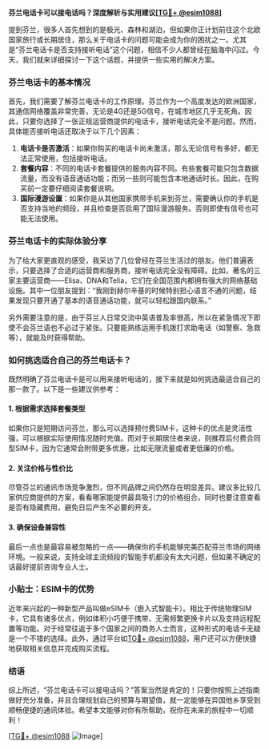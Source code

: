 **芬兰电话卡可以接电话吗？深度解析与实用建议[[TG💪+ @esim1088](https://t.me/s/esim1088)]**

提到芬兰，很多人首先想到的是极光、森林和湖泊，但如果你正计划前往这个北欧国家旅行或长期居住，那么关于电话卡的问题可能会成为你的困扰之一。尤其是“芬兰电话卡是否支持接听电话”这个问题，相信不少人都曾经在脑海中闪过。今天，我们就来详细探讨一下这个话题，并提供一些实用的解决方案。

### 芬兰电话卡的基本情况

首先，我们需要了解芬兰电话卡的工作原理。芬兰作为一个高度发达的欧洲国家，其通信网络覆盖非常完善，无论是4G还是5G信号，在城市地区几乎无死角。因此，只要你选择了一张正规运营商提供的电话卡，接听电话完全不是问题。然而，具体能否接听电话还取决于以下几个因素：

1. **电话卡是否激活**：如果你购买的电话卡尚未激活，那么无论信号有多好，都无法正常使用，包括接听电话。
2. **套餐内容**：不同的电话卡套餐提供的服务内容不同。有些套餐可能只包含数据流量，而没有语音通话功能；而另一些则可能包含本地通话时长。因此，在购买前一定要仔细阅读套餐说明。
3. **国际漫游设置**：如果你是从其他国家携带手机来到芬兰，需要确认你的手机是否支持当地的频段，并且检查是否启用了国际漫游服务。否则即使有信号也可能无法使用。

### 芬兰电话卡的实际体验分享

为了给大家更直观的感受，我采访了几位曾经在芬兰生活过的朋友。他们普遍表示，只要选择了合适的运营商和服务商，接听电话完全没有障碍。比如，著名的三家主要运营商——Elisa、DNA和Telia，它们在全国范围内都拥有强大的网络基础设施。其中一位朋友提到：“我刚到赫尔辛基的时候特别担心语言不通的问题，结果发现只要开通了基本的语音通话功能，就可以轻松跟国内联系。”

另外需要注意的是，由于芬兰人日常交流中英语普及率很高，所以在紧急情况下即使不会芬兰语也不必过于紧张。只要能熟练运用手机拨打求助电话（如警察、急救等），就能及时获得帮助。

### 如何挑选适合自己的芬兰电话卡？

既然明确了芬兰电话卡是可以用来接听电话的，接下来就是如何挑选最适合自己的那一款了。以下是一些建议供参考：

#### 1. 根据需求选择套餐类型
如果你只是短期访问芬兰，那么可以选择预付费SIM卡，这种卡的优点是灵活性强，可以根据实际使用情况随时充值。而对于长期居住者来说，则推荐后付费合同型SIM卡，因为它通常会附带更多优惠，比如无限流量或者更低廉的价格。

#### 2. 关注价格与性价比
尽管芬兰的通讯市场竞争激烈，但不同品牌之间仍然存在明显差异。建议多比较几家供应商提供的方案，看看哪家能提供最具吸引力的价格组合。同时也要注意查看是否有隐藏费用，避免日后产生不必要的开支。

#### 3. 确保设备兼容性
最后一点也是最容易被忽略的一点——确保你的手机能够完美匹配芬兰市场的网络环境。一般来说，支持全球主流频段的智能手机都没有太大问题，但如果不确定的话最好提前咨询专业人士。

### 小贴士：ESIM卡的优势

近年来兴起的一种新型产品叫做eSIM卡（嵌入式智能卡）。相比于传统物理SIM卡，它具有诸多优点，例如体积小巧便于携带、无需频繁更换卡片以及支持远程配置等功能。对于经常往返于多个国家之间的商务人士而言，这种形式的电话卡无疑是一个不错的选择。此外，通过平台如[TG💪+ @esim1088](https://t.me/s/esim1088)，用户还可以方便快捷地获取相关信息并完成购买流程。

### 结语

综上所述，“芬兰电话卡可以接电话吗？”答案当然是肯定的！只要你按照上述指南做好充分准备，并且合理规划自己的预算与期望值，就一定能够在异国他乡享受到顺畅便捷的通讯体验。希望本文能够对你有所帮助，祝你在未来的旅程中一切顺利！

[[TG💪+ @esim1088](https://t.me/s/esim1088) ![Image](https://i.postimg.cc/4NQfJmqS/Snipaste-2025-05-13-00-14-12.png)]